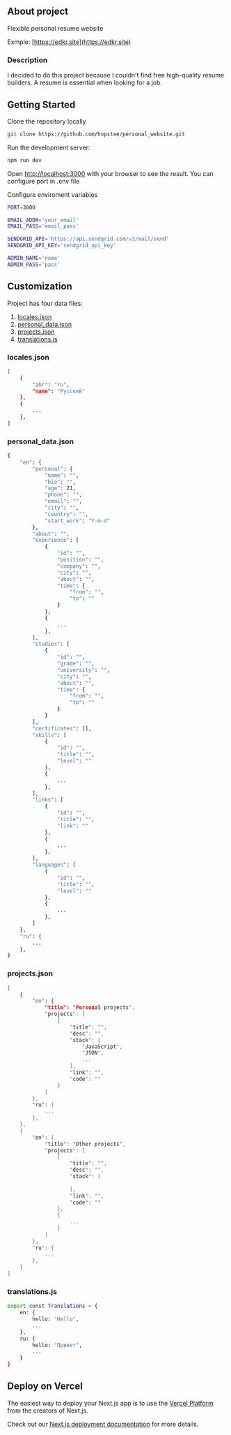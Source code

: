 ## About project
Flexible personal resume website

Exmple: [https://edkr.site](https://edkr.site)

### Description
I decided to do this project because I couldn't find free high-quality resume builders. A resume is essential when looking for a job.

## Getting Started

Clone the repository locally

```bash
git clone https://github.com/hopstee/personal_website.git
```

Run the development server:

```bash
npm run dev
```

Open [http://localhost:3000](http://localhost:3000) with your browser to see the result.
You can configure port in .env file

Configure enviroment variables

```bash
PORT=3000

EMAIL_ADDR='your_email'
EMAIL_PASS='email_pass'

SENDGRID_API='https://api.sendgrid.com/v3/mail/send'
SENDGRID_API_KEY='sendgrid_api_key'

ADMIN_NAME='name'
ADMIN_PASS='pass'
```

## Customization
Project has four data files:
1. [locales.json](https://github.com/hopstee/personal_website/blob/main/data/locales.json)
2. [personal_data.json](https://github.com/hopstee/personal_website/blob/main/data/personal_data.json)
3. [projects.json](https://github.com/hopstee/personal_website/blob/main/data/projects.json)
4. [translations.js](https://github.com/hopstee/personal_website/blob/main/translations/translations.js)

### locales.json
```bash
[
    {
        "abr": "ru", 
        "name": "Русский"
    }, 
    {
        ...
    },
]
```

### personal_data.json
```bash
{
    "en": {
        "personal": {
            "name": "",
            "bio": "",
            "age": 21,
            "phone": "",
            "email": "",
            "city": "",
            "country": "",
            "start_work": "Y-m-d"
        },
        "about": "",
        "experience": [
            {
                "id": "",
                "position": "",
                "company": "",
                "city": "",
                "about": "",
                "time": {
                    "from": "",
                    "to": ""
                }
            },
            {
                ...
            },
        ],
        "studies": [
            {
                "id": "",
                "grade": "",
                "university": "",
                "city": "",
                "about": "",
                "time": {
                    "from": "",
                    "to": ""
                }
            }
        ],
        "certificates": [],
        "skills": [
            {
                "id": "",
                "title": "",
                "level": ""
            },
            {
                ...
            },
        ],
        "links": [
            {
                "id": "",
                "title": "",
                "link": ""
            },
            {
                ...
            },
        ],
        "languages": [
            {
                "id": "",
                "title": "",
                "level": ""
            },
            {
                ...
            },
        ]
    },
    "ru": {
        ...
    },
}
```

### projects.json
```bash
[
    {
        "en": {
            "title": "Personal projects",
            "projects": [
                {
                    "title": "",
                    "desc": "",
                    "stack": [
                        "JavaScript",
                        "JSON",
                        ...
                    ],
                    "link": "",
                    "code": ""
                }
            ]
        },
        "ru": {
            ...
        },
    },
    {
        "en": {
            "title": "Other projects",
            "projects": [    
                {
                    "title": "",
                    "desc": "",
                    "stack": [
                        
                    ],
                    "link": "",
                    "code": ""
                },
                {
                    ...
                }
            ]
        },
        "ru": {
            ...
        },
    }
]
```

### translations.js
```bash
export const Translations = {
    en: {
        hello: "Hello",
        ...
    },
    ru: {
        hello: "Привет",
        ...
    }
}
```

## Deploy on Vercel

The easiest way to deploy your Next.js app is to use the [Vercel Platform](https://vercel.com/new?utm_medium=default-template&filter=next.js&utm_source=create-next-app&utm_campaign=create-next-app-readme) from the creators of Next.js.

Check out our [Next.js deployment documentation](https://nextjs.org/docs/deployment) for more details.
